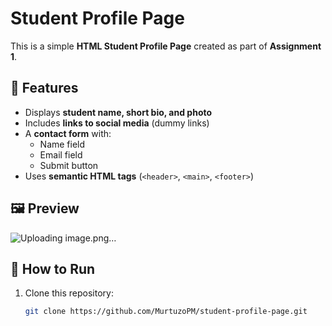 # Student Profile Page

This is a simple **HTML Student Profile Page** created as part of **Assignment 1**.

## 📌 Features
- Displays **student name, short bio, and photo**
- Includes **links to social media** (dummy links)
- A **contact form** with:
  - Name field
  - Email field
  - Submit button
- Uses **semantic HTML tags** (`<header>`, `<main>`, `<footer>`)

## 🖼️ Preview
![Uploading image.png…]()


## 🚀 How to Run
1. Clone this repository:
   ```bash
   git clone https://github.com/MurtuzoPM/student-profile-page.git
